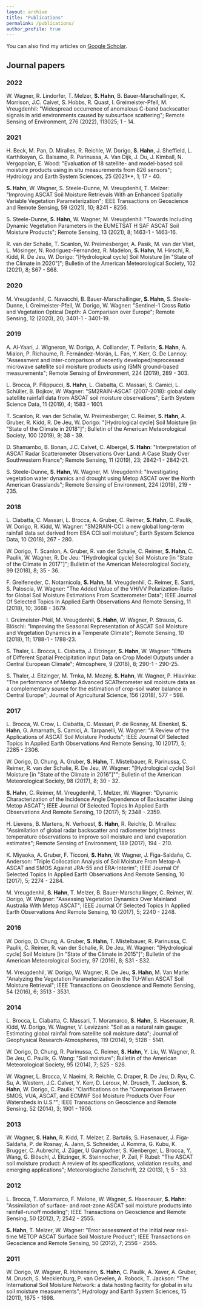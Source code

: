 ```yaml
---
layout: archive
title: "Publications"
permalink: /publications/
author_profile: true
---
```


You can also find my articles on [Google Scholar](https://scholar.google.com/citations?user=g2-h7e4AAAAJ&hl=en).

## Journal papers

### 2022

W. Wagner, R. Lindorfer, T. Melzer, **S. Hahn**, B. Bauer-Marschallinger, K. Morrison, J.C. Calvet, S. Hobbs, R. Quast, I. Greimeister-Pfeil, M. Vreugdenhil: "Widespread occurrence of anomalous C-band backscatter signals in arid environments caused by subsurface scattering"; Remote Sensing of Environment, 276 (2022), 113025; 1 - 14.

### 2021

H. Beck, M. Pan, D. Miralles, R. Reichle, W. Dorigo, **S. Hahn**, J. Sheffield, L. Karthikeyan, G. Balsamo, R. Parinussa, A. Van Dijk, J. Du, J. Kimball, N. Vergopolan, E. Wood: "Evaluation of 18 satellite- and model-based soil moisture products using in situ measurements from 826 sensors"; Hydrology and Earth System Sciences, 25 (2021**, 1; 17 - 40.

**S. Hahn**, W. Wagner, S. Steele-Dunne, M. Vreugdenhil, T. Melzer: "Improving ASCAT Soil Moisture Retrievals With an Enhanced Spatially Variable Vegetation Parameterization"; IEEE Transactions on Geoscience and Remote Sensing, 59 (2021), 10; 8241 - 8256.

S. Steele-Dunne, **S. Hahn**, W. Wagner, M. Vreugdenhil: "Towards Including Dynamic Vegetation Parameters in the EUMETSAT H SAF ASCAT Soil Moisture Products"; Remote Sensing, 13 (2021), 8; 1463-1 - 1463-16.

R. van der Schalie, T. Scanlon, W. Preimesberger, A. Pasik, M. van der Vliet, L. Mösinger, N. Rodriguez-Fernandez, R. Madelon, **S. Hahn**, M. Hirschi, R. Kidd, R. De Jeu, W. Dorigo: "[Hydrological cycle] Soil Moisture [in "State of the Climate in 2020"]"; Bulletin of the American Meteorological Society, 102 (2021), 8; S67 - S68.

### 2020

M. Vreugdenhil, C. Navacchi, B. Bauer-Marschallinger, **S. Hahn**, S. Steele-Dunne, I. Greimeister-Pfeil, W. Dorigo, W. Wagner: "Sentinel-1 Cross Ratio and Vegetation Optical Depth: A Comparison over Europe";
Remote Sensing, 12 (2020), 20; 3401-1 - 3401-19.

### 2019

A. Al-Yaari, J. Wigneron, W. Dorigo, A. Colliander, T. Pellarin, **S. Hahn**, A. Mialon, P. Richaume, R. Fernández-Morán, L. Fan, Y. Kerr, G. De Lannoy: "Assessment and inter-comparison of recently developed/reprocessed microwave satellite soil moisture products using ISMN ground-based measurements"; Remote Sensing of Environment, 224 (2019), 289 - 303.

L. Brocca, P. Filippucci, **S. Hahn**, L. Ciabatta, C. Massari, S. Camici, L. Schüller, B. Bojkov, W. Wagner: "SM2RAIN-ASCAT (2007-2018): global daily satellite rainfall data from ASCAT soil moisture observations"; Earth System Science Data, 11 (2019), 4; 1583 - 1601.

T. Scanlon, R. van der Schalie, W. Preimesberger, C. Reimer, **S. Hahn**, A. Gruber, R. Kidd, R. De Jeu, W. Dorigo: "[Hydrological cycle] Soil Moisture [in "State of the Climate in 2018"]"; Bulletin of the American Meteorological Society, 100 (2019), 9; 38 - 39.

D. Shamambo, B. Bonan, J.C. Calvet, C. Albergel, **S. Hahn**: "Interpretation of ASCAT Radar Scatterometer Observations Over Land: A Case Study Over Southwestern France"; Remote Sensing, 11 (2019), 23; 2842-1 - 2842-21.

S. Steele-Dunne, **S. Hahn**, W. Wagner, M. Vreugdenhil: "Investigating vegetation water dynamics and drought using Metop ASCAT over the North American Grasslands"; Remote Sensing of Environment, 224 (2019), 219 - 235.

### 2018

L. Ciabatta, C. Massari, L. Brocca, A. Gruber, C. Reimer, **S. Hahn**, C. Paulik, W. Dorigo, R. Kidd, W. Wagner: "SM2RAIN-CCI: a new global long-term rainfall data set derived from ESA CCI soil moisture"; Earth System Science Data, 10 (2018), 267 - 280.

W. Dorigo, T. Scanlon, A. Gruber, R. van der Schalie, C. Reimer, **S. Hahn**, C. Paulik, W. Wagner, R. De Jeu: "[Hydrological cycle] Soil Moisture [in "State of the Climate in 2017"]"; Bulletin of the American Meteorological Society, 99 (2018), 8; 35 - 36.

F. Greifeneder, C. Notarnicola, **S. Hahn**, M. Vreugdenhil, C. Reimer, E. Santi, S. Paloscia, W. Wagner: "The Added Value of the VH/VV Polarization-Ratio for Global Soil Moisture Estimations From Scatterometer Data"; IEEE Journal Of Selected Topics In Applied Earth Observations And Remote Sensing, 11 (2018), 10; 3668 - 3679.

I. Greimeister-Pfeil, M. Vreugdenhil, **S. Hahn**, W. Wagner, P. Strauss, G. Blöschl: "Improving the Seasonal Representation of ASCAT Soil Moisture and Vegetation Dynamics in a Temperate Climate"; Remote Sensing, 10 (2018), 11; 1788-1 - 1788-23.

S. Thaler, L. Brocca, L. Ciabatta, J. Eitzinger, **S. Hahn**, W. Wagner: "Effects of Different Spatial Precipitation Input Data on Crop Model Outputs under a Central European Climate"; Atmosphere, 9 (2018), 8; 290-1 - 290-25.

S. Thaler, J. Eitzinger, M. Trnka, M. Mozný, **S. Hahn**, W. Wagner, P. Hlavinka: "The performance of Metop Advanced SCATterometer soil moisture data as a complementary source for the estimation of crop-soil water balance in Central Europe"; Journal of Agricultural Science, 156 (2018), 577 - 598.

### 2017

L. Brocca, W. Crow, L. Ciabatta, C. Massari, P. de Rosnay, M. Enenkel, **S. Hahn**, G. Amarnath, S. Camici, A. Tarpanelli, W. Wagner: "A Review of the Applications of ASCAT Soil Moisture Products"; IEEE Journal Of Selected Topics In Applied Earth Observations And Remote Sensing, 10 (2017), 5; 2285 - 2306.

W. Dorigo, D. Chung, A. Gruber, **S. Hahn**, T. Mistelbauer, R. Parinussa, C. Reimer, R. van der Schalie, R. De Jeu, W. Wagner: "[Hydrological cycle] Soil Moisture [in "State of the Climate in 2016"]""; Bulletin of the American Meteorological Society, 98 (2017), 8; 30 - 32.

**S. Hahn**, C. Reimer, M. Vreugdenhil, T. Melzer, W. Wagner: "Dynamic Characterization of the Incidence Angle Dependence of Backscatter Using Metop ASCAT"; IEEE Journal Of Selected Topics In Applied Earth Observations And Remote Sensing, 10 (2017), 5; 2348 - 2359.

H. Lievens, B. Martens, N. Verhoest, **S. Hahn**, R. Reichle, D. Miralles: "Assimilation of global radar backscatter and radiometer brightness temperature observations to improve soil moisture and land evaporation estimates"; Remote Sensing of Environment, 189 (2017), 194 - 210.

K. Miyaoka, A. Gruber, F. Ticconi, **S. Hahn**, W. Wagner, J. Figa-Saldaña, C. Anderson: "Triple Collocation Analysis of Soil Moisture From Metop-A ASCAT and SMOS Against JRA-55 and ERA-Interim"; IEEE Journal Of Selected Topics In Applied Earth Observations And Remote Sensing, 10 (2017), 5; 2274 - 2284.

M. Vreugdenhil, **S. Hahn**, T. Melzer, B. Bauer-Marschallinger, C. Reimer, W. Dorigo, W. Wagner: "Assessing Vegetation Dynamics Over Mainland Australia With Metop ASCAT"; IEEE Journal Of Selected Topics In Applied Earth Observations And Remote Sensing, 10 (2017), 5; 2240 - 2248.

### 2016

W. Dorigo, D. Chung, A. Gruber, **S. Hahn**, T. Mistelbauer, R. Parinussa, C. Paulik, C. Reimer, R. van der Schalie, R. De Jeu, W. Wagner: "[Hydrological cycle] Soil Moisture [in "State of the Climate in 2015"]"; Bulletin of the American Meteorological Society, 97 (2016), 8; S31 - S32.

M. Vreugdenhil, W. Dorigo, W. Wagner, R. De Jeu, **S. Hahn**, M. Van Marle: "Analyzing the Vegetation Parameterization in the TU-Wien ASCAT Soil Moisture Retrieval"; IEEE Transactions on Geoscience and Remote Sensing, 54 (2016), 6; 3513 - 3531.

### 2014

L. Brocca, L. Ciabatta, C. Massari, T. Moramarco, **S. Hahn**, S. Hasenauer, R. Kidd, W. Dorigo, W. Wagner, V. Levizzani: "Soil as a natural rain gauge: Estimating global rainfall from satellite soil moisture data"; Journal of Geophysical Research-Atmospheres, 119 (2014), 9; 5128 - 5141.

W. Dorigo, D. Chung, R. Parinussa, C. Reimer, **S. Hahn**, Y. Liu, W. Wagner, R. De Jeu, C. Paulik, G. Wang: "Soil moisture"; Bulletin of the American Meteorological Society, 95 (2014), 7; S25 - S26.

W. Wagner, L. Brocca, V. Naeimi, R. Reichle, C. Draper, R. De Jeu, D. Ryu, C. Su, A. Western, J.C. Calvet, Y. Kerr, D. Leroux, M. Drusch, T. Jackson, **S. Hahn**, W. Dorigo, C. Paulik: "Clarifications on the "Comparison Between SMOS, VUA, ASCAT, and ECMWF Soil Moisture Products Over Four Watersheds in U.S.""; IEEE Transactions on Geoscience and Remote Sensing, 52 (2014), 3; 1901 - 1906.

### 2013

W. Wagner, **S. Hahn**, R. Kidd, T. Melzer, Z. Bartalis, S. Hasenauer, J. Figa-Saldaña, P. de Rosnay, A. Jann, S. Schneider, J. Komma, G. Kubu, K. Brugger, C. Aubrecht, J. Züger, U Gangkofner, S. Kienberger, L. Brocca, Y. Wang, G. Blöschl, J. Eitzinger, K. Steinnocher, P. Zeil, F Rubel: "The ASCAT soil moisture product: A review of its specifications, validation results, and emerging applications"; Meteorologische Zeitschrift, 22 (2013), 1; 5 - 33.

### 2012

L. Brocca, T. Moramarco, F. Melone, W. Wagner, S. Hasenauer, **S. Hahn**: "Assimilation of surface- and root-zone ASCAT soil moisture products into rainfall-runoff modeling"; IEEE Transactions on Geoscience and Remote Sensing, 50 (2012), 7; 2542 - 2555.

**S. Hahn**, T. Melzer, W. Wagner: "Error assessment of the initial near real-time METOP ASCAT Surface Soil Moisture Product"; IEEE Transactions on Geoscience and Remote Sensing, 50 (2012), 7; 2556 - 2565.

### 2011

W. Dorigo, W. Wagner, R. Hohensinn, **S. Hahn**, C. Paulik, A. Xaver, A. Gruber, M. Drusch, S. Mecklenburg, P. van Oevelen, A. Robock, T. Jackson: "The International Soil Moisture Network: a data hosting facility for global in situ soil moisture measurements"; Hydrology and Earth System Sciences, 15 (2011), 1675 - 1698.
